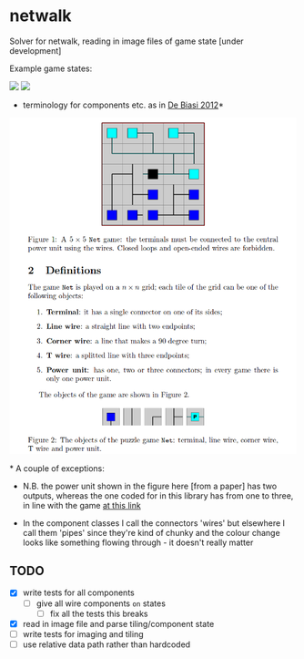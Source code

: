# netwalk

Solver for netwalk, reading in image files of game state [under development]

Example game states:

![](https://raw.githubusercontent.com/lmmx/netwalk/master/data/lgo_netwalk_example_game_state.png)
![](https://raw.githubusercontent.com/lmmx/netwalk/master/data/lgo_netwalk_example_game_state.png)

- terminology for components etc. as in [De Biasi 2012][debiasi12]\*

[debiasi12]: http://www.nearly42.org/vdisk/cstheory/netnpc.pdf "The complexity of the puzzle game Net: rotating wires can drive you crazy"

![Schematic of the NetWalk puzzle and its components, from De Biasi (2012) The complexity of the puzzle game Net: rotating wires can drive you crazy](https://raw.githubusercontent.com/lmmx/shots/master/2018/Feb/de-biasi12_figs1-%2B-2_netwalk-schematic.png)

\* A couple of exceptions:

- N.B. the power unit shown in the figure here [from a paper] has two outputs, whereas the one coded for in this library has from one to three, in line with the game [at this link](http://www.logicgamesonline.com/netwalk)

- In the component classes I call the connectors 'wires' but elsewhere I call them 'pipes' since they're kind of chunky and the colour change looks like something flowing through - it doesn't really matter

## TODO

- [x] write tests for all components
  - [ ] give all wire components `on` states
    - [ ] fix all the tests this breaks
- [x] read in image file and parse tiling/component state
- [ ] write tests for imaging and tiling
- [ ] use relative data path rather than hardcoded
